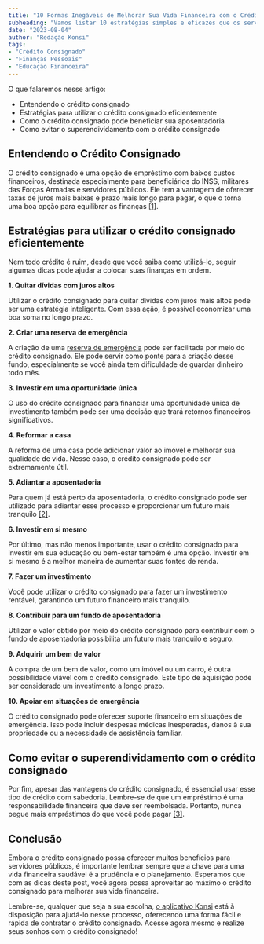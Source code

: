 ```yaml
---
title: "10 Formas Inegáveis de Melhorar Sua Vida Financeira com o Crédito Consignado"
subheading: "Vamos listar 10 estratégias simples e eficazes que os servidores públicos podem usar para alavancar o crédito consignado e criar um futuro financeiro mais forte."
date: "2023-08-04"
author: "Redação Konsi"
tags:
- "Crédito Consignado"
- "Finanças Pessoais"
- "Educação Financeira"
---
```


O que falaremos nesse artigo:
- Entendendo o crédito consignado
- Estratégias para utilizar o crédito consignado eficientemente
- Como o crédito consignado pode beneficiar sua aposentadoria
- Como evitar o superendividamento com o crédito consignado

## Entendendo o Crédito Consignado

O crédito consignado é uma opção de empréstimo com baixos custos financeiros, destinada especialmente para beneficiários do INSS, militares das Forças Armadas e servidores públicos. Ele tem a vantagem de oferecer taxas de juros mais baixas e prazo mais longo para pagar, o que o torna uma boa opção para equilibrar as finanças [\[1\]](http://konsi.com.br/postagens/5-motivos-para-escolher-o-credito-consignado-publico.md).

## Estratégias para utilizar o crédito consignado eficientemente

Nem todo crédito é ruim, desde que você saiba como utilizá-lo, seguir algumas dicas pode ajudar a colocar suas finanças em ordem.

**1. Quitar dívidas com juros altos**

Utilizar o crédito consignado para quitar dívidas com juros mais altos pode ser uma estratégia inteligente. Com essa ação, é possível economizar uma boa soma no longo prazo.

**2. Criar uma reserva de emergência**

A criação de uma [reserva de emergência](http://konsi.com.br/postagens/a-importncia-da-reserva-de-emergncia-e-como-constru-la-com-inteligncia-financeira.md) pode ser facilitada por meio do crédito consignado. Ele pode servir como ponte para a criação desse fundo, especialmente se você ainda tem dificuldade de guardar dinheiro todo mês.

**3. Investir em uma oportunidade única**

O uso do crédito consignado para financiar uma oportunidade única de investimento também pode ser uma decisão que trará retornos financeiros significativos.

**4. Reformar a casa**

A reforma de uma casa pode adicionar valor ao imóvel e melhorar sua qualidade de vida. Nesse caso, o crédito consignado pode ser extremamente útil.

**5. Adiantar a aposentadoria**

Para quem já está perto da aposentadoria, o crédito consignado pode ser utilizado para adiantar esse processo e proporcionar um futuro mais tranquilo [\[2\]](http://konsi.com.br/postagens/crdito-consignado-e-aposentadoria-como-usar-de-forma-inteligente.md).

**6. Investir em si mesmo**

Por último, mas não menos importante, usar o crédito consignado para investir em sua educação ou bem-estar também é uma opção. Investir em si mesmo é a melhor maneira de aumentar suas fontes de renda.

**7. Fazer um investimento**

Você pode utilizar o crédito consignado para fazer um investimento rentável, garantindo um futuro financeiro mais tranquilo.

**8. Contribuir para um fundo de aposentadoria**

Utilizar o valor obtido por meio do crédito consignado para contribuir com o fundo de aposentadoria possibilita um futuro mais tranquilo e seguro.

**9. Adquirir um bem de valor**

A compra de um bem de valor, como um imóvel ou um carro, é outra possibilidade viável com o crédito consignado. Este tipo de aquisição pode ser considerado um investimento a longo prazo.

**10. Apoiar em situações de emergência**

O crédito consignado pode oferecer suporte financeiro em situações de emergência. Isso pode incluir despesas médicas inesperadas, danos à sua propriedade ou a necessidade de assistência familiar.

## Como evitar o superendividamento com o crédito consignado

Por fim, apesar das vantagens do crédito consignado, é essencial usar esse tipo de crédito com sabedoria. Lembre-se de que um empréstimo é uma responsabilidade financeira que deve ser reembolsada. Portanto, nunca pegue mais empréstimos do que você pode pagar [\[3\]](http://konsi.com.br/postagens/cuidados-ao-contratar-um-emprstimo-consignado-como-evitar-armadilhas-e-tomar-a-melhor-deciso.md).

## Conclusão

Embora o crédito consignado possa oferecer muitos benefícios para servidores públicos, é importante lembrar sempre que a chave para uma vida financeira saudável é a prudência e o planejamento. Esperamos que com as dicas deste post, você agora possa aproveitar ao máximo o crédito consignado para melhorar sua vida financeira.

Lembre-se, qualquer que seja a sua escolha, [o aplicativo Konsi](http://konsi.com.br/downloads) está à disposição para ajudá-lo nesse processo, oferecendo uma forma fácil e rápida de contratar o crédito consignado. Acesse agora mesmo e realize seus sonhos com o crédito consignado!